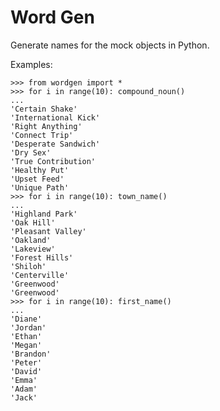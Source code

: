 # Word Gen

Generate names for the mock objects in Python.

Examples:

    >>> from wordgen import *
    >>> for i in range(10): compound_noun()
    ...
    'Certain Shake'
    'International Kick'
    'Right Anything'
    'Connect Trip'
    'Desperate Sandwich'
    'Dry Sex'
    'True Contribution'
    'Healthy Put'
    'Upset Feed'
    'Unique Path'
    >>> for i in range(10): town_name()
    ...
    'Highland Park'
    'Oak Hill'
    'Pleasant Valley'
    'Oakland'
    'Lakeview'
    'Forest Hills'
    'Shiloh'
    'Centerville'
    'Greenwood'
    'Greenwood'
    >>> for i in range(10): first_name()
    ...
    'Diane'
    'Jordan'
    'Ethan'
    'Megan'
    'Brandon'
    'Peter'
    'David'
    'Emma'
    'Adam'
    'Jack'